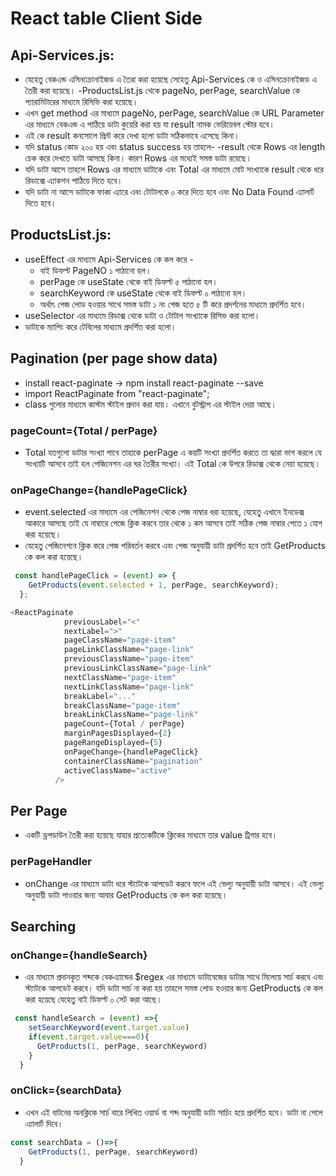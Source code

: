 # React table Client Side

## Api-Services.js:
- যেহেতু বেকএন্ড এসিনক্রোনাইজড এ তৈরা করা হয়েছে সেহেতু Api-Services কে ও এসিনক্রোনাইজড এ তৈরী করা হয়েছে।
-ProductsList.js থেকে pageNo, perPage, searchValue কে প্যারামিটারের মাধ্যমে রিসিভি করা হয়েছে। 
- এখন get method এর মাধ্যমে pageNo, perPage, searchValue কে URL Parameter এর মাধ্যমে বেকএন্ড এ পাঠিয়ে ডাটা কুয়েরি করা হয় যা result নামক ভেরিয়েবল  স্টোর হবে।
- এই কে result কনসোলে প্রিন্ট করে দেখা হলো ডাটা সঠিকভাবে এসেছে কিনা। 
- যদি status কোড ২০০ হয় এবং status success হয় তাহলে- 
-result থেকে Rows এর length  চেক করে দেখতে ডাটা আসছে কিনা। কারণ Rows এর মধ্যেই সমস্ত ডাটা রয়েছে। 
- যদি ডাটা আসে তাহলে Rows এর মাধ্যমে ডাটাকে এবং Total এর মাধ্যমে মোট সংখ্যাকে result থেকে ধরে রিডাক্সে এ্যাকশন পাঠিয়ে দিতে হবে।
- যদি ডাটা না আসে ডাটাকে ফাকা এ্যারে এবং টোটালকে ০ করে দিতে হবে এবং No Data Found এ্যালার্ট দিতে হবে।
## ProductsList.js:
- useEffect এর মাধ্যমে Api-Services কে কল করে -
  - বাই ডিফল্ট PageNO ১ পাঠানো হল।
  - perPage কে useState থেকে বাই ডিফল্ট ৫ পাঠানো হল।
  - searchKeyword কে useState থেকে বাই ডিফল্ট ০ পাঠানো হল।
  - অর্থাৎ পেজ  লোড হওয়ার সাথে সমস্ত ডাটা ১ নং পেজ হতে ৫ টি করে প্রদর্শনের মাধ্যমে প্রদর্শিত হবে।
- useSelector এর মাধ্যমে রিডাক্স থেকে ডাটা ও টোটাল সংখ্যাকে রিসিভ করা হলো। 
- ডাটাকে ম্যাপিং করে টেবিলের মাধ্যমে প্রদর্শিত করা হলো। 
## Pagination (per page show data)
- install react-paginate -> npm install react-paginate --save
- import ReactPaginate from "react-paginate";
- class গুলোর মাধ্যমে কাস্টম স্টাইল প্রদান করা যায়। এখানে বুটস্ট্রাপ এর স্টাইল দেয়া আছে।
### pageCount={Total / perPage}
- Total যতগুলো ডাটার সংখ্যা পাবে তাহাকে perPage এ কয়টি সংখ্যা প্রদর্শিত করতে তা দ্ধারা ভাগ করলে যে সংখ্যাটি আসবে তাই হল পেজিনেশন এর ঘর তৈরীর সংখ্যা। এই Total কে উপরে রিডাক্স থেকে নেয়া হয়েছে। 
### onPageChange={handlePageClick}
- event.selected এর মাধ্যমে এর পেজিনেশন থেকে পেজ নাম্বার ধরা হয়েছে, যেহেতু এখানে ইনডেক্স আকারে আসছে তাই যে নাম্বারে পেজে ক্লিক করবে তার থেকে ১ কম আসবে তাই সঠিক পেজ নাম্বার পেতে ১ যোগ করা হয়েছে। 
- যেহেতু পেজিনেশনে ক্লিক করে পেজ পরিবর্তন করবে এবং পেজ অনুযায়ী ডাটা প্রদর্শিত হবে তাই GetProducts কে কল করা হয়েছে।
```js
 const handlePageClick = (event) => {
    GetProducts(event.selected + 1, perPage, searchKeyword);
  };
```
```js
<ReactPaginate
            previousLabel="<"
            nextLabel=">"
            pageClassName="page-item"
            pageLinkClassName="page-link"
            previousClassName="page-item"
            previousLinkClassName="page-link"
            nextClassName="page-item"
            nextLinkClassName="page-link"
            breakLabel="..."
            breakClassName="page-item"
            breakLinkClassName="page-link"
            pageCount={Total / perPage}
            marginPagesDisplayed={2}
            pageRangeDisplayed={5}
            onPageChange={handlePageClick}
            containerClassName="pagination"
            activeClassName="active"
          />
```
## Per Page
- একটি ড্রপডাউন তৈরী করা হয়েছে যাহার প্রত্যেকটিকে ক্লিকের মাধ্যমে তার value ট্রিগার হবে।
### perPageHandler
- onChange এর মাধ্যমে ডাটা ধরে স্ট্যাটকে আপডেট করবে ফলে এই ভেল্যু অনুযায়ী ডাটা আসবে। এই ভেল্যু অনুযায়ী ডাটা পাওয়ার জন্য আবার GetProducts কে কল করা হয়েছে।

## Searching
### onChange={handleSearch}
- এর মাধ্যমে প্রদানকৃত শব্দকে বেকএ্যান্ডের  $regex এর মাধ্যমে ডাটাবেজের ডাটার সাথে মিলেয়ে সার্চ করবে এবং স্ট্যাটকে আপডেট করবে। যদি ডাটা সার্চ না করা হয় তাহলে সমস্ত লোড হওয়ার জন্য GetProducts কে কল করা হয়েছে যেহেতু বাই ডিফল্ট  ০ সেট করা আছে। 
```js
 const handleSearch = (event) =>{
    setSearchKeyword(event.target.value)
    if(event.target.value===0){
      GetProducts(1, perPage, searchKeyword)
    }
  }
```
### onClick={searchData}
- এখন এই বাটনের অনক্লিকে সার্চ বারে লিখিত ওয়ার্ড বা শব্দ অনুযায়ী  ডাটা সাচিং হয়ে প্রদর্শিত হবে। ডাটা না পেলে এ্যালার্ট দিবে। 
```js
const searchData = ()=>{
    GetProducts(1, perPage, searchKeyword)
  }
```